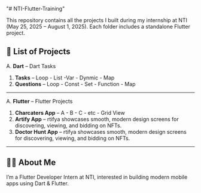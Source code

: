 "# NTI-Flutter-Training" 

This repository contains all the projects I built during my internship at NTI (May 25, 2025 – August 1, 2025). Each folder includes a standalone Flutter project.

## 📁 List of Projects

A. **Dart** – Dart Tasks
1. **Tasks** – Loop - List -Var - Dynmic - Map
2. **Questions** – Loop - Const - Set - Function - Map

---

A. **Flutter** – Flutter Projects
1. **Charcaters App** – A - B - C - etc - Grid View 
2. **Artify App** – rtifya showcases smooth, modern design screens for discovering, viewing, and bidding on NFTs.
2. **Doctor Hunt App** – rtifya showcases smooth, modern design screens for discovering, viewing, and bidding on NFTs.

---

## 🧑‍💻 About Me

I’m a Flutter Developer Intern at NTI, interested in building modern mobile apps using Dart & Flutter.

